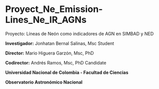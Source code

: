 # Proyect_Ne_Emission-Lines_Ne_IR_AGNs
Proyecto: Líneas de Neón como indicadores de AGN en SIMBAD y NED

**Investigador:** Jonhatan Bernal Salinas, Msc Student 

**Director:** Mario Higuera Garzón, Msc, PhD 

**Codirector:** Andrés Ramos, Msc, PhD Candidate 


**Universidad Nacional de Colombia - Facultad de Ciencias** 

**Observatorio Astronómico Nacional**
